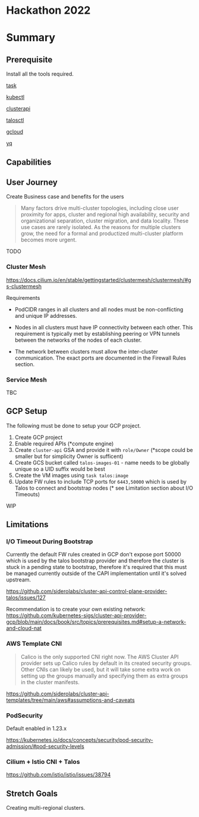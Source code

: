 # Hackathon 2022

# Summary

## Prerequisite

Install all the tools required.

[task](https://taskfile.dev/installation/)

[kubectl](https://kubernetes.io/docs/tasks/tools/)

[clusterapi](https://cluster-api.sigs.k8s.io/user/quick-start.html#install-clusterctl)

[talosctl](https://www.talos.dev/v1.0/introduction/getting-started/#talosctl)

[gcloud](https://cloud.google.com/sdk/docs/install  )

[yq](https://github.com/mikefarah/yq#install)

## Capabilities

## User Journey

Create Business case and benefits for the users

> Many factors drive multi-cluster topologies, including close user proximity for apps, cluster and regional high availability, security and organizational separation, cluster migration, and data locality. These use cases are rarely isolated. As the reasons for multiple clusters grow, the need for a formal and productized multi-cluster platform becomes more urgent.

TODO

### Cluster Mesh

https://docs.cilium.io/en/stable/gettingstarted/clustermesh/clustermesh/#gs-clustermesh

Requirements

* PodCIDR ranges in all clusters and all nodes must be non-conflicting and unique IP addresses.

* Nodes in all clusters must have IP connectivity between each other. This requirement is typically met by establishing peering or VPN tunnels between the networks of the nodes of each cluster.

* The network between clusters must allow the inter-cluster communication. The exact ports are documented in the Firewall Rules section.

### Service Mesh

TBC

## GCP Setup

The following must be done to setup your GCP project.

1. Create GCP project
2. Enable required APIs (*compute engine)
3. Create `cluster-api` GSA and provide it with `role/Owner` (*scope could be smaller but for simplicity Owner is sufficent)
4. Create GCS bucket called `talos-images-01` - name needs to be globally unique so a UID suffix would be best
5. Create the VM images using `task talos:image`
6. Update FW rules to include TCP ports for `6443,50000` which is used by Talos to connect and bootstrap nodes (* see Limitation section about I/O Timeouts)

WIP

## Limitations

### I/O Timeout During Bootstrap

Currently the default FW rules created in GCP don't expose port 50000 which is used by the talos bootstrap provider and therefore the cluster is stuck in a pending state to bootstrap, therefore it's required that this must be managed currently outside of the CAPI implementation until it's solved upstream.

https://github.com/siderolabs/cluster-api-control-plane-provider-talos/issues/127

Recommendation is to create your own existing network: https://github.com/kubernetes-sigs/cluster-api-provider-gcp/blob/main/docs/book/src/topics/prerequisites.md#setup-a-network-and-cloud-nat

### AWS Template CNI

> Calico is the only supported CNI right now. The AWS Cluster API provider sets up Calico rules by default in its created security groups. Other CNIs can likely be used, but it will take some extra work on setting up the groups manually and specifying them as extra groups in the cluster manifests.

https://github.com/siderolabs/cluster-api-templates/tree/main/aws#assumptions-and-caveats

### PodSecurity

Default enabled in 1.23.x

https://kubernetes.io/docs/concepts/security/pod-security-admission/#pod-security-levels

### Cilium + Istio CNI + Talos

https://github.com/istio/istio/issues/38794

## Stretch Goals

Creating multi-regional clusters.

